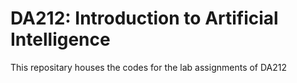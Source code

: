# DA212: Introduction to Artificial Intelligence
This repositary houses the codes for the lab assignments of DA212
